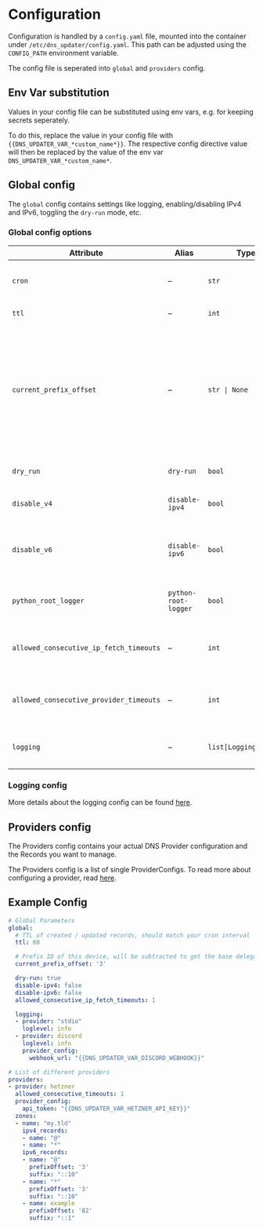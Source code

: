 # Configuration

Configuration is handled by a `config.yaml` file, mounted into the container under `/etc/dns_updater/config.yaml`.
This path can be adjusted using the `CONFIG_PATH` environment variable.

The config file is seperated into `global` and `providers` config.

## Env Var substitution

Values in your config file can be substituted using env vars, e.g. for keeping secrets seperately.

To do this, replace the value in your config file with `{{DNS_UPDATER_VAR_*custom_name*}}`.
The respective config directive value will then be replaced by the value of the env var `DNS_UPDATER_VAR_*custom_name*`.

## Global config

The `global` config contains settings like logging, enabling/disabling IPv4 and IPv6, toggling the `dry-run` mode, etc.

### Global config options

| Attribute                           | Alias                | Type                  | Default   | Description                                                                                         |
|-------------------------------------|----------------------|-----------------------|-----------|-----------------------------------------------------------------------------------------------------|
| `cron`                              | –                    | `str`                 | `"*/1 * * * *"` | Cron expression that controls scheduling (default: run every minute).                              |
| `ttl`                               | –                    | `int`                 | `60`      | Time-to-live in seconds.                                                                           |
| `current_prefix_offset`             | –                    | `str \| None`         | `None`    | Hexadecimal prefix offset. **Required when IPv6 is enabled** (`disable-ipv6 == False`). Must be provided to properly calculate IPv6 addresses. Needs to match the e.g. Prefix ID in OPNSense of the interface this container is connected to. |
| `dry_run`                           | `dry-run`            | `bool`                | `False`   | If `True`, runs in dry-run mode without making actual changes.                                     |
| `disable_v4`                        | `disable-ipv4`       | `bool`                | `False`   | If `True`, disables IPv4 (IPv4 enabled by default).                                                |
| `disable_v6`                        | `disable-ipv6`       | `bool`                | `True`    | If `True`, disables IPv6 (IPv6 disabled by default). **If set to `False`, then `current_prefix_offset` becomes mandatory**. |
| `python_root_logger`                | `python-root-logger` | `bool`                | `False`   | If `True`, attaches logging to Python’s root logger instead of DNS Updater only.                   |
| `allowed_consecutive_ip_fetch_timeouts` | –                 | `int`                 | `0`       | Number of consecutive IP fetch timeouts allowed before triggering an alert.                        |
| `allowed_consecutive_provider_timeouts` | –                 | `int`                 | `0`       | Number of consecutive provider timeouts allowed before triggering an alert.                        |
| `logging`                           | –                    | `list[LoggingConfig]` | –         | List of logging configuration entries (`LoggingConfig` objects).                                   |

### Logging config

More details about the logging config can be found [here](./logger-conf.md).

## Providers config

The Providers config contains your actual DNS Provider configuration and the Records you want to manage.

The Providers config is a list of single ProviderConfigs.
To read more about configuring a provider, read [here](./provider-config.md).

## Example Config

```yaml
# Global Parameters
global:
  # TTL of created / updated records, should match your cron interval
  ttl: 60

  # Prefix ID of this device, will be subtracted to get the base delegated prefix
  current_prefix_offset: '3'

  dry-run: true
  disable-ipv4: false
  disable-ipv6: false
  allowed_consecutive_ip_fetch_timeouts: 1

  logging:
  - provider: "stdio"
    loglevel: info
  - provider: discord
    loglevel: info
    provider_config:
      webhook_url: "{{DNS_UPDATER_VAR_DISCORD_WEBHOOK}}"

# List of different providers
providers:
- provider: hetzner
  allowed_consecutive_timeouts: 1
  provider_config:
    api_token: "{{DNS_UPDATER_VAR_HETZNER_API_KEY}}"
  zones:
  - name: "my.tld"
    ipv4_records:
    - name: "@"
    - name: "*"
    ipv6_records:
    - name: "@"
      prefixOffset: '3'
      suffix: "::10"
    - name: "*"
      prefixOffset: '3'
      suffix: "::10"
    - name: example
      prefixOffset: '82'
      suffix: "::1"
```
